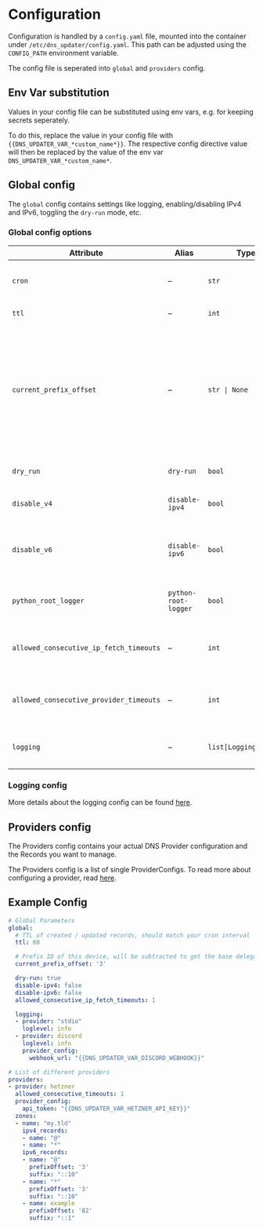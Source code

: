 # Configuration

Configuration is handled by a `config.yaml` file, mounted into the container under `/etc/dns_updater/config.yaml`.
This path can be adjusted using the `CONFIG_PATH` environment variable.

The config file is seperated into `global` and `providers` config.

## Env Var substitution

Values in your config file can be substituted using env vars, e.g. for keeping secrets seperately.

To do this, replace the value in your config file with `{{DNS_UPDATER_VAR_*custom_name*}}`.
The respective config directive value will then be replaced by the value of the env var `DNS_UPDATER_VAR_*custom_name*`.

## Global config

The `global` config contains settings like logging, enabling/disabling IPv4 and IPv6, toggling the `dry-run` mode, etc.

### Global config options

| Attribute                           | Alias                | Type                  | Default   | Description                                                                                         |
|-------------------------------------|----------------------|-----------------------|-----------|-----------------------------------------------------------------------------------------------------|
| `cron`                              | –                    | `str`                 | `"*/1 * * * *"` | Cron expression that controls scheduling (default: run every minute).                              |
| `ttl`                               | –                    | `int`                 | `60`      | Time-to-live in seconds.                                                                           |
| `current_prefix_offset`             | –                    | `str \| None`         | `None`    | Hexadecimal prefix offset. **Required when IPv6 is enabled** (`disable-ipv6 == False`). Must be provided to properly calculate IPv6 addresses. Needs to match the e.g. Prefix ID in OPNSense of the interface this container is connected to. |
| `dry_run`                           | `dry-run`            | `bool`                | `False`   | If `True`, runs in dry-run mode without making actual changes.                                     |
| `disable_v4`                        | `disable-ipv4`       | `bool`                | `False`   | If `True`, disables IPv4 (IPv4 enabled by default).                                                |
| `disable_v6`                        | `disable-ipv6`       | `bool`                | `True`    | If `True`, disables IPv6 (IPv6 disabled by default). **If set to `False`, then `current_prefix_offset` becomes mandatory**. |
| `python_root_logger`                | `python-root-logger` | `bool`                | `False`   | If `True`, attaches logging to Python’s root logger instead of DNS Updater only.                   |
| `allowed_consecutive_ip_fetch_timeouts` | –                 | `int`                 | `0`       | Number of consecutive IP fetch timeouts allowed before triggering an alert.                        |
| `allowed_consecutive_provider_timeouts` | –                 | `int`                 | `0`       | Number of consecutive provider timeouts allowed before triggering an alert.                        |
| `logging`                           | –                    | `list[LoggingConfig]` | –         | List of logging configuration entries (`LoggingConfig` objects).                                   |

### Logging config

More details about the logging config can be found [here](./logger-conf.md).

## Providers config

The Providers config contains your actual DNS Provider configuration and the Records you want to manage.

The Providers config is a list of single ProviderConfigs.
To read more about configuring a provider, read [here](./provider-config.md).

## Example Config

```yaml
# Global Parameters
global:
  # TTL of created / updated records, should match your cron interval
  ttl: 60

  # Prefix ID of this device, will be subtracted to get the base delegated prefix
  current_prefix_offset: '3'

  dry-run: true
  disable-ipv4: false
  disable-ipv6: false
  allowed_consecutive_ip_fetch_timeouts: 1

  logging:
  - provider: "stdio"
    loglevel: info
  - provider: discord
    loglevel: info
    provider_config:
      webhook_url: "{{DNS_UPDATER_VAR_DISCORD_WEBHOOK}}"

# List of different providers
providers:
- provider: hetzner
  allowed_consecutive_timeouts: 1
  provider_config:
    api_token: "{{DNS_UPDATER_VAR_HETZNER_API_KEY}}"
  zones:
  - name: "my.tld"
    ipv4_records:
    - name: "@"
    - name: "*"
    ipv6_records:
    - name: "@"
      prefixOffset: '3'
      suffix: "::10"
    - name: "*"
      prefixOffset: '3'
      suffix: "::10"
    - name: example
      prefixOffset: '82'
      suffix: "::1"
```
